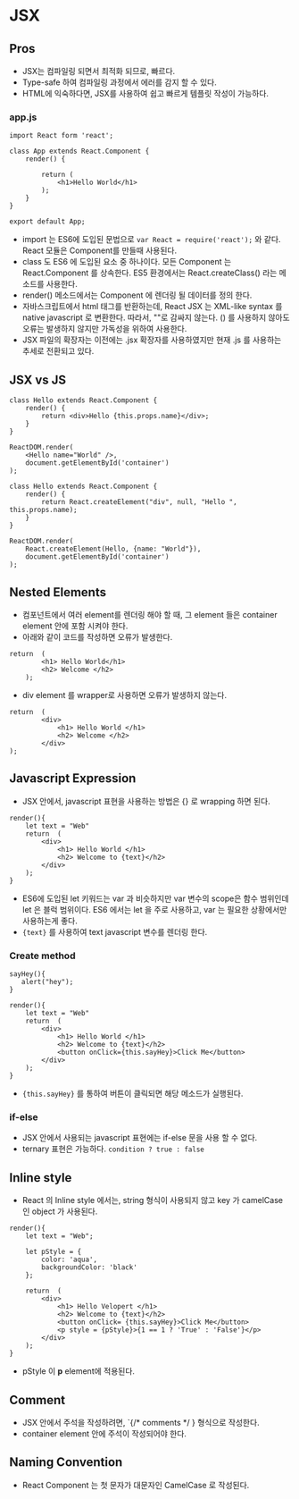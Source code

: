 # JSX

## Pros

* JSX는 컴파일링 되면서 최적화 되므로, 빠르다.
* Type-safe 하여 컴파일링 과정에서 에러를 감지 할 수 있다.
* HTML에 익숙하다면, JSX를 사용하여 쉽고 빠르게 템플릿 작성이 가능하다.

### app.js

    import React form 'react';

    class App extends React.Component {
        render() {

            return (
                <h1>Hello World</h1>
            );
        }
    }

    export default App;

* import 는 ES6에 도입된 문법으로 `var React = require('react');` 와 같다. React 모듈은 Component를 만들때 사용된다.
* class 도 ES6 에 도입된 요소 중 하나이다. 모든 Component 는 React.Component 를 상속한다. ES5 환경에서는 React.createClass() 라는 메소드를 사용한다.
* render() 메소드에서는 Component 에 렌더링 될 데이터를 정의 한다.
* 자바스크립트에서 html 태그를 반환하는데, React JSX 는 XML-like syntax 를 native javascript 로 변환한다. 따라서, ""로 감싸지 않는다. () 를 사용하지 않아도 오류는 발생하지 않지만 가독성을 위하여 사용한다.
* JSX 파일의 확장자는 이전에는 .jsx 확장자를 사용하였지만 현재 .js 를 사용하는 추세로 전환되고 있다.

## JSX vs JS

    class Hello extends React.Component {
        render() {
            return <div>Hello {this.props.name}</div>;
        }
    }

    ReactDOM.render(
        <Hello name="World" />,
        document.getElementById('container')
    );

>

    class Hello extends React.Component {
        render() {
            return React.createElement("div", null, "Hello ", this.props.name);
        }
    }

    ReactDOM.render(
        React.createElement(Hello, {name: "World"}),
        document.getElementById('container')
    );

## Nested Elements

* 컴포넌트에서 여러 element를 렌더링 해야 할 때, 그 element 들은 container element 안에 포함 시켜야 한다.
* 아래와 같이 코드를 작성하면 오류가 발생한다.

>

    return  (
            <h1> Hello World</h1>
            <h2> Welcome </h2>
        );

* div element 를 wrapper로 사용하면 오류가 발생하지 않는다.

>

    return  (
            <div>
                <h1> Hello World </h1>
                <h2> Welcome </h2>
            </div>
    );

## Javascript Expression

* JSX 안에서, javascript 표현을 사용하는 방법은 {} 로 wrapping 하면 된다.

>

    render(){
        let text = "Web"
        return  (
            <div>
                <h1> Hello World </h1>
                <h2> Welcome to {text}</h2>
            </div>
        );
    }

* ES6에 도입된 let 키워드는 var 과 비슷하지만 var 변수의 scope은 함수 범위인데 let 은 블럭 범위이다. ES6 에서는 let 을 주로 사용하고, var 는 필요한 상황에서만 사용하는게 좋다.
* `{text}` 를 사용하여 text javascript 변수를 렌더링 한다.

### Create method

    sayHey(){
       alert("hey");
    }

    render(){
        let text = "Web"
        return  (
            <div>
                <h1> Hello World </h1>
                <h2> Welcome to {text}</h2>
                <button onClick={this.sayHey}>Click Me</button>
            </div>
        );
    }

* `{this.sayHey}` 를 통하여 버튼이 클릭되면 해당 메소드가 실행된다.

### if-else

* JSX 안에서 사용되는 javascript 표현에는 if-else 문을 사용 할 수 없다.
* ternary 표현은 가능하다. `condition ? true : false`

## Inline style

* React 의 Inline style 에서는, string 형식이 사용되지 않고 key 가 camelCase 인 object 가 사용된다.

>

    render(){
        let text = "Web";

        let pStyle = {
            color: 'aqua',
            backgroundColor: 'black'
        };

        return  (
            <div>
                <h1> Hello Velopert </h1>
                <h2> Welcome to {text}</h2>
                <button onClick= {this.sayHey}>Click Me</button>
                <p style = {pStyle}>{1 == 1 ? 'True' : 'False'}</p>
            </div>
        );
    }

* pStyle 이 **p** element에 적용된다.

## Comment

* JSX 안에서 주석을 작성하려면, `{/* comments */ } 형식으로 작성한다.
* container element 안에 주석이 작성되어야 한다.

## Naming Convention

* React Component 는 첫 문자가 대문자인 CamelCase 로 작성된다.